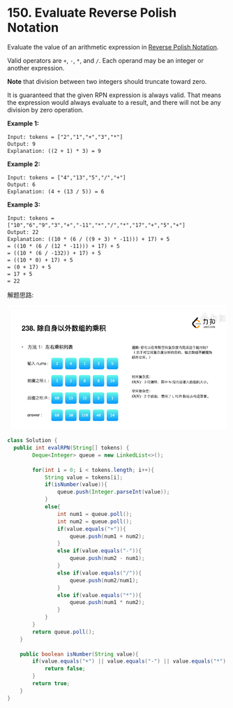 # 150. Evaluate Reverse Polish Notation

Evaluate the value of an arithmetic expression in [Reverse Polish Notation](http://en.wikipedia.org/wiki/Reverse\_Polish\_notation).

Valid operators are `+`, `-`, `*`, and `/`. Each operand may be an integer or another expression.

**Note** that division between two integers should truncate toward zero.

It is guaranteed that the given RPN expression is always valid. That means the expression would always evaluate to a result, and there will not be any division by zero operation.

&#x20;

**Example 1:**

```
Input: tokens = ["2","1","+","3","*"]
Output: 9
Explanation: ((2 + 1) * 3) = 9
```

**Example 2:**

```
Input: tokens = ["4","13","5","/","+"]
Output: 6
Explanation: (4 + (13 / 5)) = 6
```

**Example 3:**

```
Input: tokens = ["10","6","9","3","+","-11","*","/","*","17","+","5","+"]
Output: 22
Explanation: ((10 * (6 / ((9 + 3) * -11))) + 17) + 5
= ((10 * (6 / (12 * -11))) + 17) + 5
= ((10 * (6 / -132)) + 17) + 5
= ((10 * 0) + 17) + 5
= (0 + 17) + 5
= 17 + 5
= 22
```

&#x20;解题思路:

![](<../.gitbook/assets/image (17) (1).png>)



```java
class Solution {
  public int evalRPN(String[] tokens) {
		Deque<Integer> queue = new LinkedList<>();

		for(int i = 0; i < tokens.length; i++){
			String value = tokens[i];
			if(isNumber(value)){
				queue.push(Integer.parseInt(value));
			}
			else{
				int num1 = queue.poll();
				int num2 = queue.poll();
				if(value.equals("+")){
					queue.push(num1 + num2);
				}
				else if(value.equals("-")){
					queue.push(num2 - num1);
				}
				else if(value.equals("/")){
					queue.push(num2/num1);
				}
				else if(value.equals("*")){
					queue.push(num1 * num2);
				}
			}
		}
		return queue.poll();
	}

	public boolean isNumber(String value){
		if(value.equals("+") || value.equals("-") || value.equals("*") || value.equals("/")){
			return false;
		}
		return true;
	}
}
```
